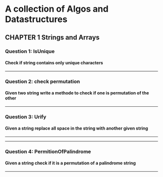 # A collection of Algos and Datastructures

## CHAPTER 1 Strings and Arrays

### Question 1: IsUnique

#### Check if string contains only unique characters

---

### Question 2: check permutation

#### Given two string write a methode to check if one is permutation of the other

---

### Question 3: Urify

#### Given a string replace all space in the string with another given string

---

---

### Question 4: PermitionOfPalindrome

#### Given a string check if it is a permutation of a palindrome string

---
